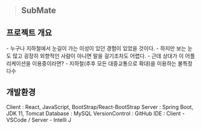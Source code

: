 > SubMate
> ---

<h2>프로젝트 개요</h2>
- 누구나 지하철에서 눈길이 가는 이성이 있던 경험이 있었을 것이다.
- 하지만 보는 눈도 많고 굉장히 외향적인 사람이 아니면 말을 걸기조차도 어렵다.
- 근데 상대가 이 어플리케이션을 이용중이라면?
- 지하철(추후 모든 대중교통으로 확대)을 이용하는 불특정다수

<h2>개발환경</h2>
Client : React, JavaScript, BootStrap/React-BootStrap  
Server : Spring Boot, JDK 11, Tomcat  
Database : MySQL  
VersionControl : GitHub  
IDE : Client - VSCode / Server - Intelli J  
